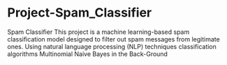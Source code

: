 # Project-Spam_Classifier
Spam Classifier This project is a machine learning-based spam classification model designed to filter out spam messages from legitimate ones. Using natural language processing (NLP) techniques classification algorithms Multinomial Naive Bayes in the Back-Ground
